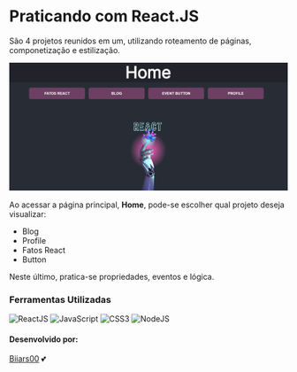 # Praticando com React.JS

São 4 projetos reunidos em um, utilizando roteamento de páginas, componetização e estilização.

![NodeJS](./src//assets/home.png)

Ao acessar a página principal, **Home**, pode-se escolher qual projeto deseja visualizar: 

+ Blog
+ Profile
+ Fatos React
+ Button

Neste último, pratica-se propriedades, eventos e lógica.

### Ferramentas Utilizadas
![ReactJS](https://img.shields.io/badge/React-000000?style=flat&logo=react&logoColor=green)
![JavaScript](https://img.shields.io/badge/JavaScript-000000?style=flat&logo=javascript&logoColor=yellow)
![CSS3](https://img.shields.io/badge/CSS3-000000?style=flat&logo=css3&logoColor=blue)
![NodeJS](https://img.shields.io/badge/Node.js-000000?style=flat&logo=node.js&logoColor=green)

#### Desenvolvido por:
[Biiars00](https://github.com/Biiars00) 💕

